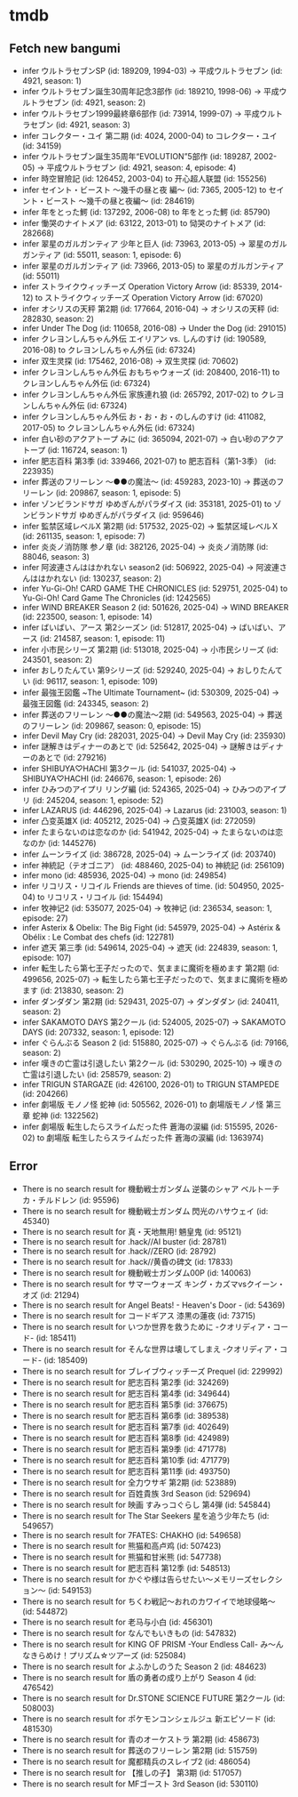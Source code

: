 # tmdb
## Fetch new bangumi
- infer ウルトラセブンSP (id: 189209, 1994-03) -> 平成ウルトラセブン (id: 4921, season: 1)
- infer ウルトラセブン誕生30周年記念3部作 (id: 189210, 1998-06) -> 平成ウルトラセブン (id: 4921, season: 2)
- infer ウルトラセブン1999最終章6部作 (id: 73914, 1999-07) -> 平成ウルトラセブン (id: 4921, season: 3)
- infer コレクター・ユイ 第二期 (id: 4024, 2000-04) to コレクター・ユイ (id: 34159)
- infer ウルトラセブン誕生35周年“EVOLUTION”5部作 (id: 189287, 2002-05) -> 平成ウルトラセブン (id: 4921, season: 4, episode: 4)
- infer 時空冒險記 (id: 126452, 2003-04) to 开心超人联盟 (id: 155256)
- infer セイント・ビースト ～幾千の昼と夜 編～ (id: 7365, 2005-12) to セイント・ビースト ～幾千の昼と夜編～ (id: 284619)
- infer 年をとった鰐 (id: 137292, 2006-08) to 年をとった鰐 (id: 85790)
- infer 慟哭のナイトメア (id: 63122, 2013-01) to 恸哭のナイトメア (id: 282668)
- infer 翠星のガルガンティア 少年と巨人 (id: 73963, 2013-05) -> 翠星のガルガンティア (id: 55011, season: 1, episode: 6)
- infer 翠星のガルガンティア (id: 73966, 2013-05) to 翠星のガルガンティア (id: 55011)
- infer ストライクウィッチーズ Operation Victory Arrow (id: 85339, 2014-12) to ストライクウィッチーズ Operation Victory Arrow (id: 67020)
- infer オシリスの天秤 第2期 (id: 177664, 2016-04) -> オシリスの天秤 (id: 282830, season: 2)
- infer Under The Dog (id: 110658, 2016-08) -> Under the Dog (id: 291015)
- infer クレヨンしんちゃん外伝 エイリアン vs. しんのすけ (id: 190589, 2016-08) to クレヨンしんちゃん外伝 (id: 67324)
- infer 双生灵探 (id: 175462, 2016-08) -> 双生灵探 (id: 70602)
- infer クレヨンしんちゃん外伝 おもちゃウォーズ (id: 208400, 2016-11) to クレヨンしんちゃん外伝 (id: 67324)
- infer クレヨンしんちゃん外伝 家族連れ狼 (id: 265792, 2017-02) to クレヨンしんちゃん外伝 (id: 67324)
- infer クレヨンしんちゃん外伝 お・お・お・のしんのすけ (id: 411082, 2017-05) to クレヨンしんちゃん外伝 (id: 67324)
- infer 白い砂のアクアトープ みに (id: 365094, 2021-07) -> 白い砂のアクアトープ (id: 116724, season: 1)
- infer 肥志百科 第3季 (id: 339466, 2021-07) to 肥志百科（第1-3季） (id: 223935)
- infer 葬送のフリーレン ～●●の魔法～ (id: 459283, 2023-10) -> 葬送のフリーレン (id: 209867, season: 1, episode: 5)
- infer ゾンビランドサガ ゆめぎんがパラダイス (id: 353181, 2025-01) to ゾンビランドサガ ゆめぎんがパラダイス (id: 959646)
- infer 監禁区域レベルX 第2期 (id: 517532, 2025-02) -> 監禁区域レベルＸ (id: 261135, season: 1, episode: 7)
- infer 炎炎ノ消防隊 参ノ章 (id: 382126, 2025-04) -> 炎炎ノ消防隊 (id: 88046, season: 3)
- infer 阿波連さんははかれない season2 (id: 506922, 2025-04) -> 阿波連さんははかれない (id: 130237, season: 2)
- infer Yu-Gi-Oh! CARD GAME THE CHRONICLES (id: 529751, 2025-04) to Yu-Gi-Oh! Card Game The Chronicles (id: 1242565)
- infer WIND BREAKER Season 2 (id: 501626, 2025-04) -> WIND BREAKER (id: 223500, season: 1, episode: 14)
- infer ばいばい、アース 第2シーズン (id: 512817, 2025-04) -> ばいばい、アース (id: 214587, season: 1, episode: 11)
- infer 小市民シリーズ 第2期 (id: 513018, 2025-04) -> 小市民シリーズ (id: 243501, season: 2)
- infer おしりたんてい 第9シリーズ (id: 529240, 2025-04) -> おしりたんてい (id: 96117, season: 1, episode: 109)
- infer 最強王図鑑 ~The Ultimate Tournament~ (id: 530309, 2025-04) -> 最強王図鑑 (id: 243345, season: 2)
- infer 葬送のフリーレン ～●●の魔法～2期 (id: 549563, 2025-04) -> 葬送のフリーレン (id: 209867, season: 0, episode: 15)
- infer Devil May Cry (id: 282031, 2025-04) -> Devil May Cry (id: 235930)
- infer 謎解きはディナーのあとで (id: 525642, 2025-04) -> 謎解きはディナーのあとで (id: 279216)
- infer SHIBUYA♡HACHI 第3クール (id: 541037, 2025-04) -> SHIBUYA♡HACHI (id: 246676, season: 1, episode: 26)
- infer ひみつのアイプリ リング編 (id: 524365, 2025-04) -> ひみつのアイプリ (id: 245204, season: 1, episode: 52)
- infer LAZARUS (id: 446296, 2025-04) -> Lazarus (id: 231003, season: 1)
- infer 凸变英雄X (id: 405212, 2025-04) -> 凸变英雄X (id: 272059)
- infer たまらないのは恋なのか (id: 541942, 2025-04) -> たまらないのは恋なのか (id: 1445276)
- infer ムーンライズ (id: 386728, 2025-04) -> ムーンライズ (id: 203740)
- infer 神統記（テオゴニア） (id: 488460, 2025-04) to 神統記 (id: 256109)
- infer mono (id: 485936, 2025-04) -> mono (id: 249854)
- infer リコリス・リコイル Friends are thieves of time. (id: 504950, 2025-04) to リコリス・リコイル (id: 154494)
- infer 牧神记2 (id: 535077, 2025-04) -> 牧神记 (id: 236534, season: 1, episode: 27)
- infer Asterix & Obelix: The Big Fight (id: 545979, 2025-04) -> Astérix & Obélix : Le Combat des chefs (id: 122781)
- infer 遮天 第三季 (id: 549614, 2025-04) -> 遮天 (id: 224839, season: 1, episode: 107)
- infer 転生したら第七王子だったので、気ままに魔術を極めます 第2期 (id: 499656, 2025-07) -> 転生したら第七王子だったので、気ままに魔術を極めます (id: 213830, season: 2)
- infer ダンダダン 第2期 (id: 529431, 2025-07) -> ダンダダン (id: 240411, season: 2)
- infer SAKAMOTO DAYS 第2クール (id: 524005, 2025-07) -> SAKAMOTO DAYS (id: 207332, season: 1, episode: 12)
- infer ぐらんぶる Season 2 (id: 515880, 2025-07) -> ぐらんぶる (id: 79166, season: 2)
- infer 嘆きの亡霊は引退したい 第2クール (id: 530290, 2025-10) -> 嘆きの亡霊は引退したい (id: 258579, season: 2)
- infer TRIGUN STARGAZE (id: 426100, 2026-01) to TRIGUN STAMPEDE (id: 204266)
- infer 劇場版 モノノ怪 蛇神 (id: 505562, 2026-01) to 劇場版モノノ怪 第三章 蛇神 (id: 1322562)
- infer 劇場版 転生したらスライムだった件 蒼海の涙編 (id: 515595, 2026-02) to 劇場版 転生したらスライムだった件 蒼海の涙編 (id: 1363974)
## Error
- There is no search result for 機動戦士ガンダム 逆襲のシャア ベルトーチカ・チルドレン (id: 95596)
- There is no search result for 機動戦士ガンダム 閃光のハサウェイ (id: 45340)
- There is no search result for 真・天地無用! 魎皇鬼 (id: 95121)
- There is no search result for .hack//AI buster (id: 28781)
- There is no search result for .hack//ZERO (id: 28792)
- There is no search result for .hack//黄昏の碑文 (id: 17833)
- There is no search result for 機動戦士ガンダム00P (id: 140063)
- There is no search result for サマーウォーズ キング・カズマvsクイーン・オズ (id: 21294)
- There is no search result for Angel Beats! - Heaven's Door - (id: 54369)
- There is no search result for コードギアス 漆黒の蓮夜 (id: 73715)
- There is no search result for いつか世界を救うために -クオリディア・コード- (id: 185411)
- There is no search result for そんな世界は壊してしまえ ‐クオリディア・コード- (id: 185409)
- There is no search result for ブレイブウィッチーズ Prequel (id: 229992)
- There is no search result for 肥志百科 第2季 (id: 324269)
- There is no search result for 肥志百科 第4季 (id: 349644)
- There is no search result for 肥志百科 第5季 (id: 376675)
- There is no search result for 肥志百科 第6季 (id: 389538)
- There is no search result for 肥志百科 第7季 (id: 402649)
- There is no search result for 肥志百科 第8季 (id: 424989)
- There is no search result for 肥志百科 第9季 (id: 471778)
- There is no search result for 肥志百科 第10季 (id: 471779)
- There is no search result for 肥志百科 第11季 (id: 493750)
- There is no search result for 全力ウサギ 第2期 (id: 523889)
- There is no search result for 百姓貴族 3rd Season (id: 529694)
- There is no search result for 映画 すみっコぐらし 第4弾 (id: 545844)
- There is no search result for The Star Seekers 星を追う少年たち (id: 549657)
- There is no search result for 7FATES: CHAKHO (id: 549658)
- There is no search result for 熊猫和高卢鸡 (id: 507423)
- There is no search result for 熊猫和甘米熊 (id: 547738)
- There is no search result for 肥志百科 第12季 (id: 548513)
- There is no search result for かぐや様は告らせたい〜メモリーズセレクション〜 (id: 549153)
- There is no search result for ちくわ戦記～おれのカワイイで地球侵略～ (id: 544872)
- There is no search result for 老马与小白 (id: 456301)
- There is no search result for なんでもいきもの (id: 547832)
- There is no search result for KING OF PRISM -Your Endless Call- み～んなきらめけ！プリズム☆ツアーズ (id: 525084)
- There is no search result for よふかしのうた Season 2 (id: 484623)
- There is no search result for 盾の勇者の成り上がり Season 4 (id: 476542)
- There is no search result for Dr.STONE SCIENCE FUTURE 第2クール (id: 508003)
- There is no search result for ポケモンコンシェルジュ 新エピソード (id: 481530)
- There is no search result for 青のオーケストラ 第2期 (id: 458673)
- There is no search result for 葬送のフリーレン 第2期 (id: 515759)
- There is no search result for 魔都精兵のスレイブ2 (id: 486054)
- There is no search result for 【推しの子】 第3期 (id: 517057)
- There is no search result for MFゴースト 3rd Season (id: 530110)
